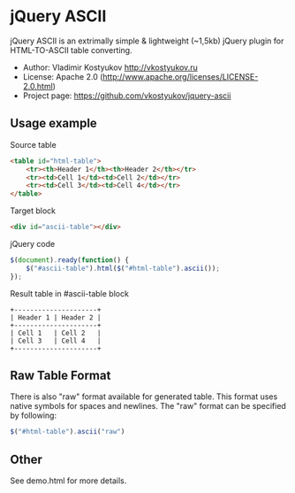 jQuery ASCII
============
jQuery ASCII is an extrimally simple & lightweight (~1,5kb) jQuery plugin for HTML-TO-ASCII table converting.

* Author: Vladimir Kostyukov http://vkostyukov.ru
* License: Apache 2.0 (http://www.apache.org/licenses/LICENSE-2.0.html)
* Project page: https://github.com/vkostyukov/jquery-ascii

Usage example
-------------

Source table

```html
<table id="html-table">
	<tr><th>Header 1</th><th>Header 2</th></tr>
	<tr><td>Cell 1</td><td>Cell 2</td></tr>
	<tr><td>Cell 3</td><td>Cell 4</td></tr>
</table>
```

Target block
```html
<div id="ascii-table"></div>
```

jQuery code
```javascript
$(document).ready(function() {
	$("#ascii-table").html($("#html-table").ascii());
});
```

Result table in #ascii-table block

	+---------------------+
	| Header 1 | Header 2 |
	+---------------------+
	| Cell 1   | Cell 2   |
	| Cell 3   | Cell 4   |
	+---------------------+

Raw Table Format
----------------

There is also "raw" format available for generated table. This format uses native symbols for spaces and newlines. The "raw" format can be specified by following:
```javascript
$("#html-table").ascii("raw")
```

Other
-----
See demo.html for more details.
